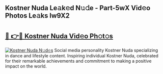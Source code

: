 ## Kostner Nuda Le𝚊k𝚎d N𝚞𝚍e - Part-5wX Vid𝚎o Photos Le𝚊ks lw9X2

# <h2><a href="http://fbf4o7u.evod.top/?m=Kostner+Nuda">🔗 👉🔴 Kostner Nuda Vid𝚎o Ph𝚘t𝚘s</a></h2>

[![Kostner Nuda N𝚞d𝚎s](https://i.imgur.com/8V9OHl7.gif)](http://fbf4o7u.evod.top/?m=Kostner+Nuda)
Social media personality Kostner Nuda specializing in dance and lifestyle content. Inspiring individual Kostner Nuda, celebrated for their remarkable achievements and commitment to making a positive impact on the world. 
